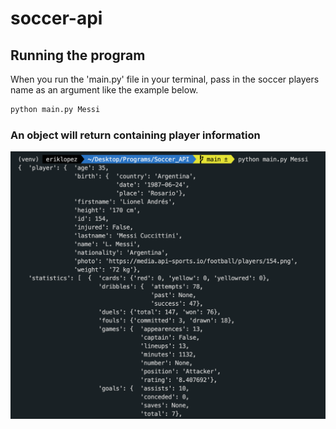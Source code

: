 # soccer-api

## Running the program

When you run the 'main.py' file in your terminal, pass in the soccer players name as an argument like the example below.

```python
python main.py Messi
```

### An object will return containing player information

![Screen shot of result for 'Messi'](./soccer-api.png?raw=true "Result for 'Messi'")
